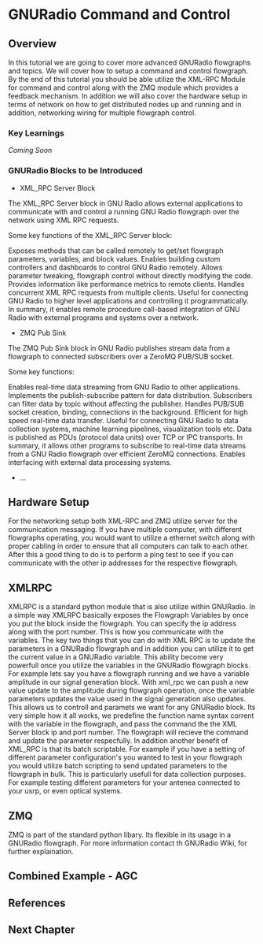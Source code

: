# GNURadio Command and Control

## Overview
In this tutorial we are going to cover more advanced GNURadio flowgraphs and topics. We will cover how to setup a command and control flowgraph. By the end of this tutorial you should be able utilize the XML-RPC Module for command and control  along with the ZMQ module which provides a feedback mechanism. In addition we will also cover the hardware setup in terms of network on how to get distributed nodes up and running and in addition, networking wiring for multiple flowgraph control.

### Key Learnings
_Coming Soon_

### GNURadio Blocks to be Introduced
* XML_RPC Server Block


The XML_RPC Server block in GNU Radio allows external applications to communicate with and control a running GNU Radio flowgraph over the network using XML RPC requests.

Some key functions of the XML_RPC Server block:

Exposes methods that can be called remotely to get/set flowgraph parameters, variables, and block values.
Enables building custom controllers and dashboards to control GNU Radio remotely.
Allows parameter tweaking, flowgraph control without directly modifying the code.
Provides information like performance metrics to remote clients.
Handles concurrent XML RPC requests from multiple clients.
Useful for connecting GNU Radio to higher level applications and controlling it programmatically.
In summary, it enables remote procedure call-based integration of GNU Radio with external programs and systems over a network.

* ZMQ Pub Sink


The ZMQ Pub Sink block in GNU Radio publishes stream data from a flowgraph to connected subscribers over a ZeroMQ PUB/SUB socket.

Some key functions:

Enables real-time data streaming from GNU Radio to other applications.
Implements the publish-subscribe pattern for data distribution.
Subscribers can filter data by topic without affecting the publisher.
Handles PUB/SUB socket creation, binding, connections in the background.
Efficient for high speed real-time data transfer.
Useful for connecting GNU Radio to data collection systems, machine learning pipelines, visualization tools etc.
Data is published as PDUs (protocol data units) over TCP or IPC transports.
In summary, it allows other programs to subscribe to real-time data streams from a GNU Radio flowgraph over efficient ZeroMQ connections. Enables interfacing with external data processing systems.




* ...



## Hardware Setup
For the networking setup both XML-RPC and ZMQ utilize server for the communication messaging. If you have multiple computer, with different flowgraphs operating, you would want to utilize a ethernet switch along with proper cabling in order to ensure that all computers can talk to each other. 
After this a good thing to do is to perform a ping test to see if you can communicate with the other ip addresses for the respective flowgraph. 

## XMLRPC
XMLRPC is a standard python module that is also utilize within GNURadio. In a simple way XMLRPC basically exposes the Flowgraph Variables by once you put the block inside the flowgraph. You can specify the ip address along with the port number. This is how you communicate with the variables. The key two things that you can do with XML RPC is to update the parameters in a GNURadio flowgraph and in addition you can utilize it to get the current value in a GNURadio variable. This ability become very powerfull once you utilize the variables in the GNURadio flowgraph blocks. For example lets say you have a flowgraph running and we have a variable amplitude in our signal generation block. With xml_rpc we can push a new value update to the amplitude during flowgraph operation, once the variable parameters updates the value used in the signal generation also updates. This allows us to controll and paramets we want for any GNURadio block. Its very simple how it all works, we predefine the function name syntax corrent with the variable in the flowgraph, and pass the command the the XML Server block ip and port number. The flowgraph will recieve the command and update the parameter respecfully.  In addition another benefit of XML_RPC is that its batch scriptable. For example if you have a setting of different parameter configuration's you wanted to test in your flowgraph you would utilize  batch scripting to send updated parameters to the flowgraph in bulk. This is particularly usefull for data collection purposes. For example testing different parameters for your antenea connected to your usrp, or even optical systems. 

## ZMQ
ZMQ is part of the standard python libary. Its flexible in its usage in a GNURadio flowgraph. For more information contact th GNURadio Wiki, for further explaination. 

## Combined Example - AGC


## References

## Next Chapter